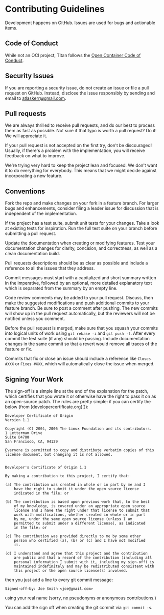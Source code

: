 # Contributing Guidelines
Development happens on GitHub. Issues are used for bugs and actionable items.

## Code of Conduct
While not an OCI project, Titan follows the [Open Container Code of Conduct][code-of-conduct].

## Security Issues
If you are reporting a security issue, do not create an issue or file a pull request on GitHub.
Instead, disclose the issue responsibly by sending and email to atlaskerr@gmail.com.

## Pull requests

We are always thrilled to receive pull requests, and do our best to process them as fast as possible.
Not sure if that typo is worth a pull request?
Do it!
We will appreciate it.

If your pull request is not accepted on the first try, don't be discouraged!
Usually, if there's a problem with the implementation, you will receive feedback on what to improve.

We're trying very hard to keep the project lean and focused.
We don't want it to do everything for everybody.
This means that we might decide against incorporating a new feature.

## Conventions

Fork the repo and make changes on your fork in a feature branch.
For larger bugs and enhancements, consider filing a leader issue for discussion that is independent of the implementation.

If the project has a test suite, submit unit tests for your changes. Take a look at existing tests for inspiration.
Run the full test suite on your branch before submitting a pull request.

Update the documentation when creating or modifying features.
Test your documentation changes for clarity, concision, and correctness, as well as a clean documentation build.

Pull requests descriptions should be as clear as possible and include a reference to all the issues that they address.

Commit messages must start with a capitalized and short summary written in the imperative, followed by an optional, more detailed explanatory text which is separated from the summary by an empty line.

Code review comments may be added to your pull request.
Discuss, then make the suggested modifications and push additional commits to your feature branch.
Be sure to post a comment after pushing.
The new commits will show up in the pull request automatically, but the reviewers will not be notified unless you comment.

Before the pull request is merged, make sure that you squash your commits into logical units of work using `git rebase -i` and `git push -f`.
After every commit the test suite (if any) should be passing.
Include documentation changes in the same commit so that a revert would remove all traces of the feature or fix.

Commits that fix or close an issue should include a reference like `Closes #XXX` or `Fixes #XXX`, which will automatically close the issue when merged.

## Signing Your Work

The sign-off is a simple line at the end of the explanation for the patch, which certifies that you wrote it or otherwise have the right to pass it on as an open-source patch.
The rules are pretty simple: if you can certify the below (from [developercertificate.org][]):

```
Developer Certificate of Origin
Version 1.1

Copyright (C) 2004, 2006 The Linux Foundation and its contributors.
1 Letterman Drive
Suite D4700
San Francisco, CA, 94129

Everyone is permitted to copy and distribute verbatim copies of this
license document, but changing it is not allowed.


Developer's Certificate of Origin 1.1

By making a contribution to this project, I certify that:

(a) The contribution was created in whole or in part by me and I
    have the right to submit it under the open source license
    indicated in the file; or

(b) The contribution is based upon previous work that, to the best
    of my knowledge, is covered under an appropriate open source
    license and I have the right under that license to submit that
    work with modifications, whether created in whole or in part
    by me, under the same open source license (unless I am
    permitted to submit under a different license), as indicated
    in the file; or

(c) The contribution was provided directly to me by some other
    person who certified (a), (b) or (c) and I have not modified
    it.

(d) I understand and agree that this project and the contribution
    are public and that a record of the contribution (including all
    personal information I submit with it, including my sign-off) is
    maintained indefinitely and may be redistributed consistent with
    this project or the open source license(s) involved.
```

then you just add a line to every git commit message:

    Signed-off-by: Joe Smith <joe@gmail.com>

using your real name (sorry, no pseudonyms or anonymous contributions.)

You can add the sign off when creating the git commit via `git commit -s`.


[code-of-conduct]: https://github.com/opencontainers/tob/blob/d2f9d68c1332870e40693fe077d311e0742bc73d/code-of-conduct.md
